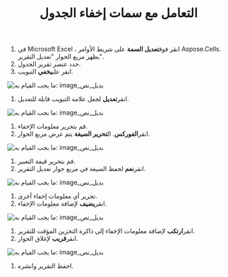 ﻿---
title: التعامل مع سمات إخفاء الجدول
type: docs
weight: 160
url: /ar/reportingservices/working-with-table-hide-attributes/
---
1.  في Microsoft Excel ، انقر فوق**تعديل السمة** على شريط الأوامر Aspose.Cells.
 يظهر مربع الحوار "تعديل التقرير".
1. حدد عنصر تقرير الجدول.
1.  انقر على**يخفي** التبويب.

![ما يجب القيام به: image_بديل_نص](working-with-table-hide-attributes_1.png)




1.  انقر**تعديل** لجعل علامة التبويب قابلة للتعديل.

![ما يجب القيام به: image_بديل_نص](working-with-table-hide-attributes_2.png)




1. قم بتحرير معلومات الإخفاء.
1.  انقر**الفوركس**.
 ال**تحرير الصيغة** يتم عرض مربع الحوار.

![ما يجب القيام به: image_بديل_نص](working-with-table-hide-attributes_3.png)





1. قم بتحرير قيمة التعبير.
1.  انقر**نعم** لحفظ الصيغة في مربع حوار تعديل التقرير.

![ما يجب القيام به: image_بديل_نص](working-with-table-hide-attributes_4.png)




1. تحرير أي معلومات إخفاء أخرى.
1.  انقر**يضيف** لإضافة معلومات الإخفاء.

![ما يجب القيام به: image_بديل_نص](working-with-table-hide-attributes_5.png)




1.  انقر**ارتكب** لإضافة معلومات الإخفاء إلى ذاكرة التخزين المؤقت للتقرير.
1.  انقر**قريب** لإغلاق الحوار.

![ما يجب القيام به: image_بديل_نص](working-with-table-hide-attributes_6.png)




1. احفظ التقرير وانشره.
